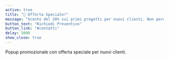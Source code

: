 ```yaml
---
active: true
title: "🎉 Offerta Speciale!"
message: "Sconto del 20% sui primi progetti per nuovi clienti. Non perdere questa opportunità!"
button_text: "Richiedi Preventivo"
button_link: "#contatti"
delay: 5000
show_close: true
---
```


Popup promozionale con offerta speciale per nuovi clienti.

